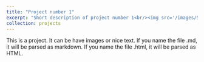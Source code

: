 ```yaml
---
title: "Project number 1"
excerpt: "Short description of project number 1<br/><img src='/images/500x300.png'>"
collection: projects
---
```


This is a project. It can be have images or nice text. If you name the file .md, it will be parsed as markdown. If you name the file .html, it will be parsed as HTML. 
